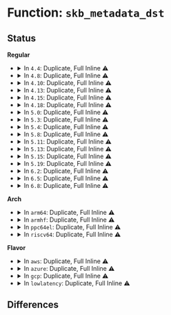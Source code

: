# Function: <code>skb_metadata_dst</code>

## Status
<b>Regular</b>
<ul>
<li>
<details>
<summary>In <code>4.4</code>: Duplicate, Full Inline ⚠️</summary>

**Collision:** Static Duplication

**Inline:** Full

**Transformation:** False

**Instances:**

```
In net/core/dev.c (ffffffff817141d2)
Location: include/net/dst_metadata.h:15
Inline: True
Inline callers:
  - net/core/dev.c:dev_fill_metadata_dst
```
```
In net/core/filter.c (ffffffff81731b06)
Location: include/net/dst_metadata.h:15
Inline: True
Inline callers:
  - net/core/filter.c:bpf_skb_get_tunnel_key
```
```
In net/ipv4/route.c (ffffffff8175549a)
Location: include/net/dst_metadata.h:15
Inline: True
```
```
In net/ipv4/arp.c (ffffffff8178cdbe)
Location: include/net/dst_metadata.h:15
Inline: True
Inline callers:
  - net/ipv4/arp.c:arp_process
```
```
In net/ipv6/route.c (ffffffff817d70a2)
Location: include/net/dst_metadata.h:15
Inline: True
Inline callers:
  - net/ipv6/route.c:ip6_route_input
```
</details>
</li>
<li>
<details>
<summary>In <code>4.8</code>: Duplicate, Full Inline ⚠️</summary>

**Collision:** Static Duplication

**Inline:** Full

**Transformation:** False

**Instances:**

```
In net/core/dev.c (ffffffff8177bfe2)
Location: include/net/dst_metadata.h:15
Inline: True
Inline callers:
  - net/core/dev.c:dev_fill_metadata_dst
```
```
In net/core/filter.c (ffffffff8179baac)
Location: include/net/dst_metadata.h:15
Inline: True
Inline callers:
  - net/core/filter.c:bpf_skb_set_tunnel_opt
  - net/core/filter.c:bpf_skb_get_tunnel_opt
  - net/core/filter.c:bpf_skb_get_tunnel_key
```
```
In net/ipv4/route.c (ffffffff817c1629)
Location: include/net/dst_metadata.h:15
Inline: True
```
```
In net/ipv4/arp.c (ffffffff817fa3e1)
Location: include/net/dst_metadata.h:15
Inline: True
Inline callers:
  - net/ipv4/arp.c:arp_process
```
```
In net/ipv6/route.c (ffffffff818457b2)
Location: include/net/dst_metadata.h:15
Inline: True
Inline callers:
  - net/ipv6/route.c:ip6_route_input
```
</details>
</li>
<li>
<details>
<summary>In <code>4.10</code>: Duplicate, Full Inline ⚠️</summary>

**Collision:** Static Duplication

**Inline:** Full

**Transformation:** False

**Instances:**

```
In net/core/dev.c (ffffffff817a9772)
Location: include/net/dst_metadata.h:15
Inline: True
Inline callers:
  - net/core/dev.c:dev_fill_metadata_dst
```
```
In net/core/filter.c (ffffffff817cbf1c)
Location: include/net/dst_metadata.h:15
Inline: True
Inline callers:
  - net/core/filter.c:bpf_skb_set_tunnel_opt
  - net/core/filter.c:bpf_skb_get_tunnel_opt
  - net/core/filter.c:bpf_skb_get_tunnel_key
```
```
In net/ipv4/route.c (ffffffff817f1b36)
Location: include/net/dst_metadata.h:15
Inline: True
Inline callers:
  - net/ipv4/route.c:ip_route_input_noref
```
```
In net/ipv4/arp.c (ffffffff8182b2b1)
Location: include/net/dst_metadata.h:15
Inline: True
Inline callers:
  - net/ipv4/arp.c:arp_process
```
```
In net/ipv6/route.c (ffffffff8187751b)
Location: include/net/dst_metadata.h:15
Inline: True
Inline callers:
  - net/ipv6/route.c:ip6_route_input
```
</details>
</li>
<li>
<details>
<summary>In <code>4.13</code>: Duplicate, Full Inline ⚠️</summary>

**Collision:** Static Duplication

**Inline:** Full

**Transformation:** False

**Instances:**

```
In net/core/dev.c (ffffffff817c7d60)
Location: include/net/dst_metadata.h:27
Inline: True
Inline callers:
  - net/core/dev.c:dev_fill_metadata_dst
```
```
In net/core/filter.c (ffffffff817eb81e)
Location: include/net/dst_metadata.h:27
Inline: True
Inline callers:
  - net/core/filter.c:bpf_skb_set_tunnel_opt
  - net/core/filter.c:bpf_skb_get_tunnel_opt
  - net/core/filter.c:bpf_skb_get_tunnel_key
```
```
In net/ipv4/route.c (ffffffff818116f3)
Location: include/net/dst_metadata.h:27
Inline: True
```
```
In net/ipv4/arp.c (ffffffff8184c551)
Location: include/net/dst_metadata.h:27
Inline: True
Inline callers:
  - net/ipv4/arp.c:arp_process
```
```
In net/ipv6/route.c (ffffffff8189c833)
Location: include/net/dst_metadata.h:27
Inline: True
Inline callers:
  - net/ipv6/route.c:ip6_route_input
```
</details>
</li>
<li>
<details>
<summary>In <code>4.15</code>: Duplicate, Full Inline ⚠️</summary>

**Collision:** Static Duplication

**Inline:** Full

**Transformation:** False

**Instances:**

```
In net/core/flow_dissector.c (ffffffff8183e43f)
Location: include/net/dst_metadata.h:28
Inline: True
Inline callers:
  - net/core/flow_dissector.c:__skb_flow_dissect
```
```
In net/core/dev.c (ffffffff818418f0)
Location: include/net/dst_metadata.h:28
Inline: True
Inline callers:
  - net/core/dev.c:dev_fill_metadata_dst
```
```
In net/core/filter.c (ffffffff818664de)
Location: include/net/dst_metadata.h:28
Inline: True
Inline callers:
  - net/core/filter.c:bpf_skb_set_tunnel_opt
  - net/core/filter.c:bpf_skb_get_tunnel_opt
  - net/core/filter.c:bpf_skb_get_tunnel_key
```
```
In net/ipv4/route.c (ffffffff81890ca4)
Location: include/net/dst_metadata.h:28
Inline: True
```
```
In net/ipv4/arp.c (ffffffff818cc207)
Location: include/net/dst_metadata.h:28
Inline: True
Inline callers:
  - net/ipv4/arp.c:arp_process
```
```
In net/ipv6/route.c (ffffffff8191f3ec)
Location: include/net/dst_metadata.h:28
Inline: True
Inline callers:
  - net/ipv6/route.c:ip6_route_input
```
</details>
</li>
<li>
<details>
<summary>In <code>4.18</code>: Duplicate, Full Inline ⚠️</summary>

**Collision:** Static Duplication

**Inline:** Full

**Transformation:** False

**Instances:**

```
In net/core/flow_dissector.c (ffffffff818885a7)
Location: include/net/dst_metadata.h:28
Inline: True
Inline callers:
  - net/core/flow_dissector.c:skb_flow_dissect_tunnel_info
```
```
In net/core/dev.c (ffffffff8188bd83)
Location: include/net/dst_metadata.h:28
Inline: True
Inline callers:
  - net/core/dev.c:dev_fill_metadata_dst
```
```
In net/core/filter.c (ffffffff818b5005)
Location: include/net/dst_metadata.h:28
Inline: True
Inline callers:
  - net/core/filter.c:bpf_skb_set_tunnel_opt
  - net/core/filter.c:bpf_skb_get_tunnel_opt
  - net/core/filter.c:bpf_skb_get_tunnel_key
```
```
In net/ipv4/route.c (ffffffff818e4aa5)
Location: include/net/dst_metadata.h:28
Inline: True
Inline callers:
  - net/ipv4/route.c:ip_route_input_slow
```
```
In net/ipv4/arp.c (ffffffff8192275c)
Location: include/net/dst_metadata.h:28
Inline: True
Inline callers:
  - net/ipv4/arp.c:arp_process
```
```
In net/ipv6/route.c (ffffffff819774c9)
Location: include/net/dst_metadata.h:28
Inline: True
Inline callers:
  - net/ipv6/route.c:ip6_route_input
```
</details>
</li>
<li>
<details>
<summary>In <code>5.0</code>: Duplicate, Full Inline ⚠️</summary>

**Collision:** Static Duplication

**Inline:** Full

**Transformation:** False

**Instances:**

```
In net/core/flow_dissector.c (ffffffff818a90f7)
Location: include/net/dst_metadata.h:28
Inline: True
Inline callers:
  - net/core/flow_dissector.c:skb_flow_dissect_tunnel_info
```
```
In net/core/dev.c (ffffffff818acf63)
Location: include/net/dst_metadata.h:28
Inline: True
Inline callers:
  - net/core/dev.c:dev_fill_metadata_dst
```
```
In net/core/filter.c (ffffffff818dabe5)
Location: include/net/dst_metadata.h:28
Inline: True
Inline callers:
  - net/core/filter.c:bpf_skb_set_tunnel_opt
  - net/core/filter.c:bpf_skb_get_tunnel_opt
  - net/core/filter.c:bpf_skb_get_tunnel_key
```
```
In net/ipv4/route.c (ffffffff81911995)
Location: include/net/dst_metadata.h:28
Inline: True
Inline callers:
  - net/ipv4/route.c:ip_route_input_slow
```
```
In net/ipv4/arp.c (ffffffff8195156e)
Location: include/net/dst_metadata.h:28
Inline: True
Inline callers:
  - net/ipv4/arp.c:arp_process
```
```
In net/ipv6/route.c (ffffffff819ad0f3)
Location: include/net/dst_metadata.h:28
Inline: True
Inline callers:
  - net/ipv6/route.c:ip6_route_input
```
</details>
</li>
<li>
<details>
<summary>In <code>5.3</code>: Duplicate, Full Inline ⚠️</summary>

**Collision:** Static Duplication

**Inline:** Full

**Transformation:** False

**Instances:**

```
In net/core/flow_dissector.c (ffffffff818f4857)
Location: include/net/dst_metadata.h:28
Inline: True
Inline callers:
  - net/core/flow_dissector.c:skb_flow_dissect_tunnel_info
```
```
In net/core/dev.c (ffffffff818f8802)
Location: include/net/dst_metadata.h:28
Inline: True
Inline callers:
  - net/core/dev.c:dev_fill_metadata_dst
```
```
In net/core/filter.c (ffffffff81927655)
Location: include/net/dst_metadata.h:28
Inline: True
Inline callers:
  - net/core/filter.c:bpf_skb_set_tunnel_opt
  - net/core/filter.c:bpf_skb_get_tunnel_opt
  - net/core/filter.c:bpf_skb_get_tunnel_key
```
```
In net/ipv4/route.c (ffffffff81974108)
Location: include/net/dst_metadata.h:28
Inline: True
Inline callers:
  - net/ipv4/route.c:ip_route_input_slow
```
```
In net/ipv4/arp.c (ffffffff819b5e26)
Location: include/net/dst_metadata.h:28
Inline: True
Inline callers:
  - net/ipv4/arp.c:arp_process
```
```
In net/ipv6/route.c (ffffffff81a1a259)
Location: include/net/dst_metadata.h:28
Inline: True
Inline callers:
  - net/ipv6/route.c:ip6_route_input
```
</details>
</li>
<li>
<details>
<summary>In <code>5.4</code>: Duplicate, Full Inline ⚠️</summary>

**Collision:** Static Duplication

**Inline:** Full

**Transformation:** False

**Instances:**

```
In net/core/flow_dissector.c (ffffffff81926807)
Location: include/net/dst_metadata.h:28
Inline: True
Inline callers:
  - net/core/flow_dissector.c:skb_flow_dissect_tunnel_info
```
```
In net/core/dev.c (ffffffff8192a9a2)
Location: include/net/dst_metadata.h:28
Inline: True
Inline callers:
  - net/core/dev.c:dev_fill_metadata_dst
```
```
In net/core/filter.c (ffffffff81959d15)
Location: include/net/dst_metadata.h:28
Inline: True
Inline callers:
  - net/core/filter.c:bpf_skb_set_tunnel_opt
  - net/core/filter.c:bpf_skb_get_tunnel_opt
  - net/core/filter.c:bpf_skb_get_tunnel_key
```
```
In net/ipv4/route.c (ffffffff819aab28)
Location: include/net/dst_metadata.h:28
Inline: True
Inline callers:
  - net/ipv4/route.c:ip_route_input_slow
```
```
In net/ipv4/arp.c (ffffffff819ecb46)
Location: include/net/dst_metadata.h:28
Inline: True
Inline callers:
  - net/ipv4/arp.c:arp_process
```
```
In net/ipv6/route.c (ffffffff81a50ec9)
Location: include/net/dst_metadata.h:28
Inline: True
Inline callers:
  - net/ipv6/route.c:ip6_route_input
```
</details>
</li>
<li>
<details>
<summary>In <code>5.8</code>: Duplicate, Full Inline ⚠️</summary>

**Collision:** Static Duplication

**Inline:** Full

**Transformation:** False

**Instances:**

```
In net/core/flow_dissector.c (ffffffff819fac24)
Location: include/net/dst_metadata.h:28
Inline: True
Inline callers:
  - net/core/flow_dissector.c:skb_flow_dissect_tunnel_info
```
```
In net/core/dev.c (ffffffff819fe6d2)
Location: include/net/dst_metadata.h:28
Inline: True
Inline callers:
  - net/core/dev.c:dev_fill_metadata_dst
```
```
In net/core/filter.c (ffffffff81a2d4e5)
Location: include/net/dst_metadata.h:28
Inline: True
Inline callers:
  - net/core/filter.c:bpf_skb_set_tunnel_opt
  - net/core/filter.c:bpf_skb_get_tunnel_opt
  - net/core/filter.c:bpf_skb_get_tunnel_key
```
```
In net/ipv4/route.c (ffffffff81a94e54)
Location: include/net/dst_metadata.h:28
Inline: True
Inline callers:
  - net/ipv4/route.c:ip_route_input_slow
```
```
In net/ipv4/arp.c (ffffffff81adab16)
Location: include/net/dst_metadata.h:28
Inline: True
Inline callers:
  - net/ipv4/arp.c:arp_process
```
```
In net/ipv6/route.c (ffffffff81b48549)
Location: include/net/dst_metadata.h:28
Inline: True
Inline callers:
  - net/ipv6/route.c:ip6_route_input
```
</details>
</li>
<li>
<details>
<summary>In <code>5.11</code>: Duplicate, Full Inline ⚠️</summary>

**Collision:** Static Duplication

**Inline:** Full

**Transformation:** False

**Instances:**

```
In net/core/flow_dissector.c (ffffffff819fa834)
Location: include/net/dst_metadata.h:28
Inline: True
Inline callers:
  - net/core/flow_dissector.c:skb_flow_dissect_tunnel_info
```
```
In net/core/dev.c (ffffffff819fe2d2)
Location: include/net/dst_metadata.h:28
Inline: True
Inline callers:
  - net/core/dev.c:dev_fill_metadata_dst
```
```
In net/core/filter.c (ffffffff81a2ed85)
Location: include/net/dst_metadata.h:28
Inline: True
Inline callers:
  - net/core/filter.c:bpf_skb_set_tunnel_opt
  - net/core/filter.c:bpf_skb_get_tunnel_opt
  - net/core/filter.c:bpf_skb_get_tunnel_key
```
```
In net/ipv4/route.c (ffffffff81a9ee54)
Location: include/net/dst_metadata.h:28
Inline: True
Inline callers:
  - net/ipv4/route.c:ip_route_input_slow
```
```
In net/ipv4/arp.c (ffffffff81ae75b6)
Location: include/net/dst_metadata.h:28
Inline: True
Inline callers:
  - net/ipv4/arp.c:arp_process
```
```
In net/ipv6/route.c (ffffffff81b57129)
Location: include/net/dst_metadata.h:28
Inline: True
Inline callers:
  - net/ipv6/route.c:ip6_route_input
```
</details>
</li>
<li>
<details>
<summary>In <code>5.13</code>: Duplicate, Full Inline ⚠️</summary>

**Collision:** Static Duplication

**Inline:** Full

**Transformation:** False

**Instances:**

```
In net/core/flow_dissector.c (ffffffff819e0a24)
Location: include/net/dst_metadata.h:28
Inline: True
Inline callers:
  - net/core/flow_dissector.c:skb_flow_dissect_tunnel_info
```
```
In net/core/dev.c (ffffffff819e4b42)
Location: include/net/dst_metadata.h:28
Inline: True
Inline callers:
  - net/core/dev.c:dev_fill_metadata_dst
```
```
In net/core/filter.c (ffffffff81a16db5)
Location: include/net/dst_metadata.h:28
Inline: True
Inline callers:
  - net/core/filter.c:bpf_skb_set_tunnel_opt
  - net/core/filter.c:bpf_skb_get_tunnel_opt
  - net/core/filter.c:bpf_skb_get_tunnel_key
```
```
In net/ipv4/route.c (ffffffff81a89dbb)
Location: include/net/dst_metadata.h:28
Inline: True
Inline callers:
  - net/ipv4/route.c:ip_route_input_slow
```
```
In net/ipv4/arp.c (ffffffff81ad2876)
Location: include/net/dst_metadata.h:28
Inline: True
Inline callers:
  - net/ipv4/arp.c:arp_process
```
```
In net/ipv6/route.c (ffffffff81b44d19)
Location: include/net/dst_metadata.h:28
Inline: True
Inline callers:
  - net/ipv6/route.c:ip6_route_input
```
</details>
</li>
<li>
<details>
<summary>In <code>5.15</code>: Duplicate, Full Inline ⚠️</summary>

**Collision:** Static Duplication

**Inline:** Full

**Transformation:** False

**Instances:**

```
In net/core/flow_dissector.c (ffffffff81a90da4)
Location: include/net/dst_metadata.h:28
Inline: True
Inline callers:
  - net/core/flow_dissector.c:skb_flow_dissect_tunnel_info
```
```
In net/core/dev.c (ffffffff81a95530)
Location: include/net/dst_metadata.h:28
Inline: True
Inline callers:
  - net/core/dev.c:dev_fill_metadata_dst
```
```
In net/core/filter.c (ffffffff81ac8245)
Location: include/net/dst_metadata.h:28
Inline: True
Inline callers:
  - net/core/filter.c:bpf_skb_set_tunnel_opt
  - net/core/filter.c:bpf_skb_get_tunnel_opt
  - net/core/filter.c:bpf_skb_get_tunnel_key
```
```
In net/ipv4/route.c (ffffffff81b44c4b)
Location: include/net/dst_metadata.h:28
Inline: True
Inline callers:
  - net/ipv4/route.c:ip_route_input_slow
```
```
In net/ipv4/arp.c (ffffffff81b914c6)
Location: include/net/dst_metadata.h:28
Inline: True
Inline callers:
  - net/ipv4/arp.c:arp_process
```
```
In net/ipv6/route.c (ffffffff81c0be29)
Location: include/net/dst_metadata.h:28
Inline: True
Inline callers:
  - net/ipv6/route.c:ip6_route_input
```
</details>
</li>
<li>
<details>
<summary>In <code>5.19</code>: Duplicate, Full Inline ⚠️</summary>

**Collision:** Static Duplication

**Inline:** Full

**Transformation:** False

**Instances:**

```
In net/core/flow_dissector.c (ffffffff81c06e3b)
Location: include/net/dst_metadata.h:28
Inline: True
Inline callers:
  - net/core/flow_dissector.c:skb_flow_dissect_tunnel_info
```
```
In net/core/dev.c (ffffffff81c0bc92)
Location: include/net/dst_metadata.h:28
Inline: True
Inline callers:
  - net/core/dev.c:dev_fill_metadata_dst
```
```
In net/core/filter.c (ffffffff81c4586e)
Location: include/net/dst_metadata.h:28
Inline: True
Inline callers:
  - net/core/filter.c:bpf_skb_set_tunnel_opt
  - net/core/filter.c:bpf_skb_get_tunnel_opt
  - net/core/filter.c:bpf_skb_get_tunnel_key
```
```
In net/ipv4/route.c (ffffffff81cd1969)
Location: include/net/dst_metadata.h:28
Inline: True
Inline callers:
  - net/ipv4/route.c:ip_route_input_slow
```
```
In net/ipv4/arp.c (ffffffff81d22822)
Location: include/net/dst_metadata.h:28
Inline: True
Inline callers:
  - net/ipv4/arp.c:arp_process
```
```
In net/ipv6/route.c (ffffffff81da6cc4)
Location: include/net/dst_metadata.h:28
Inline: True
Inline callers:
  - net/ipv6/route.c:ip6_route_input
```
</details>
</li>
<li>
<details>
<summary>In <code>6.2</code>: Duplicate, Full Inline ⚠️</summary>

**Collision:** Static Duplication

**Inline:** Full

**Transformation:** False

**Instances:**

```
In net/core/flow_dissector.c (ffffffff81db76b2)
Location: include/net/dst_metadata.h:43
Inline: True
Inline callers:
  - net/core/flow_dissector.c:__skb_flow_dissect
  - net/core/flow_dissector.c:skb_flow_dissect_tunnel_info
```
```
In net/core/dev.c (ffffffff81dbd6c0)
Location: include/net/dst_metadata.h:43
Inline: True
Inline callers:
  - net/core/dev.c:tun_dst_unclone
```
```
In net/core/filter.c (ffffffff81df9a1e)
Location: include/net/dst_metadata.h:43
Inline: True
Inline callers:
  - net/core/filter.c:bpf_skb_set_tunnel_opt
  - net/core/filter.c:bpf_skb_get_tunnel_opt
  - net/core/filter.c:bpf_skb_get_tunnel_key
```
```
In net/ipv4/route.c (ffffffff81e91ea9)
Location: include/net/dst_metadata.h:43
Inline: True
Inline callers:
  - net/ipv4/route.c:ip_route_input_slow
```
```
In net/ipv4/arp.c (ffffffff81ee9d7e)
Location: include/net/dst_metadata.h:43
Inline: True
Inline callers:
  - net/ipv4/arp.c:arp_process
```
```
In net/ipv6/route.c (ffffffff81f76294)
Location: include/net/dst_metadata.h:43
Inline: True
Inline callers:
  - net/ipv6/route.c:ip6_route_input
```
</details>
</li>
<li>
<details>
<summary>In <code>6.5</code>: Duplicate, Full Inline ⚠️</summary>

**Collision:** Static Duplication

**Inline:** Full

**Transformation:** False

**Instances:**

```
In net/core/flow_dissector.c (ffffffff81e27fee)
Location: include/net/dst_metadata.h:43
Inline: True
Inline callers:
  - net/core/flow_dissector.c:__skb_flow_dissect
  - net/core/flow_dissector.c:skb_flow_dissect_tunnel_info
```
```
In net/core/dev.c (ffffffff81e2df00)
Location: include/net/dst_metadata.h:43
Inline: True
Inline callers:
  - net/core/dev.c:tun_dst_unclone
```
```
In net/core/filter.c (ffffffff81e6b8fa)
Location: include/net/dst_metadata.h:43
Inline: True
Inline callers:
  - net/core/filter.c:bpf_skb_set_tunnel_opt
  - net/core/filter.c:bpf_skb_get_tunnel_opt
  - net/core/filter.c:bpf_skb_get_tunnel_key
```
```
In net/ipv4/route.c (ffffffff81ef0629)
Location: include/net/dst_metadata.h:43
Inline: True
Inline callers:
  - net/ipv4/route.c:ip_route_input_slow
```
```
In net/ipv4/arp.c (ffffffff81f496e2)
Location: include/net/dst_metadata.h:43
Inline: True
Inline callers:
  - net/ipv4/arp.c:arp_process
```
```
In net/ipv6/route.c (ffffffff81fd6324)
Location: include/net/dst_metadata.h:43
Inline: True
Inline callers:
  - net/ipv6/route.c:ip6_route_input
```
</details>
</li>
<li>
<details>
<summary>In <code>6.8</code>: Duplicate, Full Inline ⚠️</summary>

**Collision:** Static Duplication

**Inline:** Full

**Transformation:** False

**Instances:**

```
In net/core/flow_dissector.c (ffffffff81ee6071)
Location: include/net/dst_metadata.h:43
Inline: True
Inline callers:
  - net/core/flow_dissector.c:__skb_flow_dissect
  - net/core/flow_dissector.c:skb_flow_dissect_tunnel_info
```
```
In net/core/dev.c (ffffffff81eec2e0)
Location: include/net/dst_metadata.h:43
Inline: True
Inline callers:
  - net/core/dev.c:tun_dst_unclone
```
```
In net/core/filter.c (ffffffff81f2aa4a)
Location: include/net/dst_metadata.h:43
Inline: True
Inline callers:
  - net/core/filter.c:bpf_skb_set_tunnel_opt
  - net/core/filter.c:bpf_skb_get_tunnel_opt
  - net/core/filter.c:bpf_skb_get_tunnel_key
```
```
In net/ipv4/route.c (ffffffff81fb4779)
Location: include/net/dst_metadata.h:43
Inline: True
Inline callers:
  - net/ipv4/route.c:ip_route_input_slow
```
```
In net/ipv4/arp.c (ffffffff8200f836)
Location: include/net/dst_metadata.h:43
Inline: True
Inline callers:
  - net/ipv4/arp.c:arp_process
```
```
In net/ipv6/route.c (ffffffff820a3cb1)
Location: include/net/dst_metadata.h:43
Inline: True
Inline callers:
  - net/ipv6/route.c:ip6_route_input
```
</details>
</li>
</ul>
<b>Arch</b>
<ul>
<li>
<details>
<summary>In <code>arm64</code>: Duplicate, Full Inline ⚠️</summary>

**Collision:** Static Duplication

**Inline:** Full

**Transformation:** False

**Instances:**

```
In net/core/flow_dissector.c (ffff800010bc2b7c)
Location: include/net/dst_metadata.h:28
Inline: True
Inline callers:
  - net/core/flow_dissector.c:skb_flow_dissect_tunnel_info
```
```
In net/core/dev.c (ffff800010bcdf38)
Location: include/net/dst_metadata.h:28
Inline: True
Inline callers:
  - net/core/dev.c:dev_fill_metadata_dst
```
```
In net/core/filter.c (ffff800010bff9f4)
Location: include/net/dst_metadata.h:28
Inline: True
Inline callers:
  - net/core/filter.c:bpf_skb_set_tunnel_opt
  - net/core/filter.c:bpf_skb_get_tunnel_opt
  - net/core/filter.c:bpf_skb_get_tunnel_key
```
```
In net/ipv4/route.c (ffff800010c5aeb4)
Location: include/net/dst_metadata.h:28
Inline: True
Inline callers:
  - net/ipv4/route.c:ip_route_input_slow
```
```
In net/ipv4/arp.c (ffff800010ca2640)
Location: include/net/dst_metadata.h:28
Inline: True
Inline callers:
  - net/ipv4/arp.c:arp_process
```
```
In net/ipv6/route.c (ffff800010d14e5c)
Location: include/net/dst_metadata.h:28
Inline: True
Inline callers:
  - net/ipv6/route.c:ip6_route_input
```
</details>
</li>
<li>
<details>
<summary>In <code>armhf</code>: Duplicate, Full Inline ⚠️</summary>

**Collision:** Static Duplication

**Inline:** Full

**Transformation:** False

**Instances:**

```
In net/core/flow_dissector.c (c0cddeb0)
Location: include/net/dst_metadata.h:28
Inline: True
Inline callers:
  - net/core/flow_dissector.c:skb_flow_dissect_tunnel_info
```
```
In net/core/dev.c (c0ce79f8)
Location: include/net/dst_metadata.h:28
Inline: True
Inline callers:
  - net/core/dev.c:dev_fill_metadata_dst
```
```
In net/core/filter.c (c0d15c30)
Location: include/net/dst_metadata.h:28
Inline: True
Inline callers:
  - net/core/filter.c:bpf_skb_set_tunnel_opt
  - net/core/filter.c:bpf_skb_get_tunnel_opt
  - net/core/filter.c:bpf_skb_get_tunnel_key
```
```
In net/ipv4/route.c (c0d6a394)
Location: include/net/dst_metadata.h:28
Inline: True
Inline callers:
  - net/ipv4/route.c:ip_route_input_slow
```
```
In net/ipv4/arp.c (c0daf450)
Location: include/net/dst_metadata.h:28
Inline: True
Inline callers:
  - net/ipv4/arp.c:arp_process
```
```
In net/ipv6/route.c (c0e1aab4)
Location: include/net/dst_metadata.h:28
Inline: True
Inline callers:
  - net/ipv6/route.c:ip6_route_input
```
</details>
</li>
<li>
<details>
<summary>In <code>ppc64el</code>: Duplicate, Full Inline ⚠️</summary>

**Collision:** Static Duplication

**Inline:** Full

**Transformation:** False

**Instances:**

```
In net/core/flow_dissector.c (c000000000c9cb58)
Location: include/net/dst_metadata.h:28
Inline: True
Inline callers:
  - net/core/flow_dissector.c:skb_flow_dissect_tunnel_info
```
```
In net/core/dev.c (c000000000ca2564)
Location: include/net/dst_metadata.h:28
Inline: True
Inline callers:
  - net/core/dev.c:dev_fill_metadata_dst
```
```
In net/core/filter.c (c000000000ce3eac)
Location: include/net/dst_metadata.h:28
Inline: True
Inline callers:
  - net/core/filter.c:bpf_skb_set_tunnel_opt
  - net/core/filter.c:bpf_skb_get_tunnel_opt
  - net/core/filter.c:bpf_skb_get_tunnel_key
```
```
In net/ipv4/route.c (c000000000d5cbdc)
Location: include/net/dst_metadata.h:28
Inline: True
Inline callers:
  - net/ipv4/route.c:ip_route_input_slow
```
```
In net/ipv4/arp.c (c000000000db5c70)
Location: include/net/dst_metadata.h:28
Inline: True
Inline callers:
  - net/ipv4/arp.c:arp_process
```
```
In net/ipv6/route.c (c000000000e41cc4)
Location: include/net/dst_metadata.h:28
Inline: True
Inline callers:
  - net/ipv6/route.c:ip6_route_input
```
</details>
</li>
<li>
<details>
<summary>In <code>riscv64</code>: Duplicate, Full Inline ⚠️</summary>

**Collision:** Static Duplication

**Inline:** Full

**Transformation:** False

**Instances:**

```
In net/core/flow_dissector.c (ffffffe00074f8a4)
Location: include/net/dst_metadata.h:28
Inline: True
Inline callers:
  - net/core/flow_dissector.c:skb_flow_dissect_tunnel_info
```
```
In net/core/dev.c (ffffffe00075384c)
Location: include/net/dst_metadata.h:28
Inline: True
Inline callers:
  - net/core/dev.c:dev_fill_metadata_dst
```
```
In net/core/filter.c (ffffffe00077df9a)
Location: include/net/dst_metadata.h:28
Inline: True
Inline callers:
  - net/core/filter.c:bpf_skb_set_tunnel_opt
  - net/core/filter.c:bpf_skb_get_tunnel_opt
  - net/core/filter.c:bpf_skb_get_tunnel_key
```
```
In net/ipv4/route.c (ffffffe0007c4274)
Location: include/net/dst_metadata.h:28
Inline: True
Inline callers:
  - net/ipv4/route.c:ip_route_input_slow
```
```
In net/ipv4/arp.c (ffffffe0007fe58e)
Location: include/net/dst_metadata.h:28
Inline: True
Inline callers:
  - net/ipv4/arp.c:arp_process
```
```
In net/ipv6/route.c (ffffffe00085a5ae)
Location: include/net/dst_metadata.h:28
Inline: True
Inline callers:
  - net/ipv6/route.c:ip6_route_input
```
</details>
</li>
</ul>
<b>Flavor</b>
<ul>
<li>
<details>
<summary>In <code>aws</code>: Duplicate, Full Inline ⚠️</summary>

**Collision:** Static Duplication

**Inline:** Full

**Transformation:** False

**Instances:**

```
In net/core/flow_dissector.c (ffffffff818c6807)
Location: include/net/dst_metadata.h:28
Inline: True
Inline callers:
  - net/core/flow_dissector.c:skb_flow_dissect_tunnel_info
```
```
In net/core/dev.c (ffffffff818ca9a2)
Location: include/net/dst_metadata.h:28
Inline: True
Inline callers:
  - net/core/dev.c:dev_fill_metadata_dst
```
```
In net/core/filter.c (ffffffff818f9ce5)
Location: include/net/dst_metadata.h:28
Inline: True
Inline callers:
  - net/core/filter.c:bpf_skb_set_tunnel_opt
  - net/core/filter.c:bpf_skb_get_tunnel_opt
  - net/core/filter.c:bpf_skb_get_tunnel_key
```
```
In net/ipv4/route.c (ffffffff8194a998)
Location: include/net/dst_metadata.h:28
Inline: True
Inline callers:
  - net/ipv4/route.c:ip_route_input_slow
```
```
In net/ipv4/arp.c (ffffffff8198c92e)
Location: include/net/dst_metadata.h:28
Inline: True
Inline callers:
  - net/ipv4/arp.c:arp_process
```
```
In net/ipv6/route.c (ffffffff819f0559)
Location: include/net/dst_metadata.h:28
Inline: True
Inline callers:
  - net/ipv6/route.c:ip6_route_input
```
</details>
</li>
<li>
<details>
<summary>In <code>azure</code>: Duplicate, Full Inline ⚠️</summary>

**Collision:** Static Duplication

**Inline:** Full

**Transformation:** False

**Instances:**

```
In drivers/net/vxlan.c (ffffffff81770395)
Location: include/net/dst_metadata.h:28
Inline: True
Inline callers:
  - drivers/net/vxlan.c:vxlan_fill_metadata_dst
  - drivers/net/vxlan.c:vxlan_xmit
  - drivers/net/vxlan.c:vxlan_xmit_one
```
```
In net/core/flow_dissector.c (ffffffff81880747)
Location: include/net/dst_metadata.h:28
Inline: True
Inline callers:
  - net/core/flow_dissector.c:skb_flow_dissect_tunnel_info
```
```
In net/core/dev.c (ffffffff818848e2)
Location: include/net/dst_metadata.h:28
Inline: True
Inline callers:
  - net/core/dev.c:dev_fill_metadata_dst
```
```
In net/core/filter.c (ffffffff818b3b15)
Location: include/net/dst_metadata.h:28
Inline: True
Inline callers:
  - net/core/filter.c:bpf_skb_set_tunnel_opt
  - net/core/filter.c:bpf_skb_get_tunnel_opt
  - net/core/filter.c:bpf_skb_get_tunnel_key
```
```
In net/ipv4/route.c (ffffffff81904488)
Location: include/net/dst_metadata.h:28
Inline: True
Inline callers:
  - net/ipv4/route.c:ip_route_input_slow
```
```
In net/ipv4/arp.c (ffffffff819463ee)
Location: include/net/dst_metadata.h:28
Inline: True
Inline callers:
  - net/ipv4/arp.c:arp_process
```
```
In net/ipv4/ip_tunnel.c (ffffffff81967365)
Location: include/net/dst_metadata.h:28
Inline: True
Inline callers:
  - net/ipv4/ip_tunnel.c:ip_tunnel_xmit
  - net/ipv4/ip_tunnel.c:ip_md_tunnel_xmit
```
```
In net/ipv6/route.c (ffffffff819ad319)
Location: include/net/dst_metadata.h:28
Inline: True
Inline callers:
  - net/ipv6/route.c:ip6_route_input
```
</details>
</li>
<li>
<details>
<summary>In <code>gcp</code>: Duplicate, Full Inline ⚠️</summary>

**Collision:** Static Duplication

**Inline:** Full

**Transformation:** False

**Instances:**

```
In net/core/flow_dissector.c (ffffffff81917807)
Location: include/net/dst_metadata.h:28
Inline: True
Inline callers:
  - net/core/flow_dissector.c:skb_flow_dissect_tunnel_info
```
```
In net/core/dev.c (ffffffff8191b9a2)
Location: include/net/dst_metadata.h:28
Inline: True
Inline callers:
  - net/core/dev.c:dev_fill_metadata_dst
```
```
In net/core/filter.c (ffffffff8194ad15)
Location: include/net/dst_metadata.h:28
Inline: True
Inline callers:
  - net/core/filter.c:bpf_skb_set_tunnel_opt
  - net/core/filter.c:bpf_skb_get_tunnel_opt
  - net/core/filter.c:bpf_skb_get_tunnel_key
```
```
In net/ipv4/route.c (ffffffff819b5168)
Location: include/net/dst_metadata.h:28
Inline: True
Inline callers:
  - net/ipv4/route.c:ip_route_input_slow
```
```
In net/ipv4/arp.c (ffffffff819f7186)
Location: include/net/dst_metadata.h:28
Inline: True
Inline callers:
  - net/ipv4/arp.c:arp_process
```
```
In net/ipv6/route.c (ffffffff81a5afd9)
Location: include/net/dst_metadata.h:28
Inline: True
Inline callers:
  - net/ipv6/route.c:ip6_route_input
```
</details>
</li>
<li>
<details>
<summary>In <code>lowlatency</code>: Duplicate, Full Inline ⚠️</summary>

**Collision:** Static Duplication

**Inline:** Full

**Transformation:** False

**Instances:**

```
In net/core/flow_dissector.c (ffffffff81938a17)
Location: include/net/dst_metadata.h:28
Inline: True
Inline callers:
  - net/core/flow_dissector.c:skb_flow_dissect_tunnel_info
```
```
In net/core/dev.c (ffffffff8193ccf2)
Location: include/net/dst_metadata.h:28
Inline: True
Inline callers:
  - net/core/dev.c:dev_fill_metadata_dst
```
```
In net/core/filter.c (ffffffff8196c625)
Location: include/net/dst_metadata.h:28
Inline: True
Inline callers:
  - net/core/filter.c:bpf_skb_set_tunnel_opt
  - net/core/filter.c:bpf_skb_get_tunnel_opt
  - net/core/filter.c:bpf_skb_get_tunnel_key
```
```
In net/ipv4/route.c (ffffffff819be8ab)
Location: include/net/dst_metadata.h:28
Inline: True
Inline callers:
  - net/ipv4/route.c:ip_route_input_slow
```
```
In net/ipv4/arp.c (ffffffff81a013a6)
Location: include/net/dst_metadata.h:28
Inline: True
Inline callers:
  - net/ipv4/arp.c:arp_process
```
```
In net/ipv6/route.c (ffffffff81a672b9)
Location: include/net/dst_metadata.h:28
Inline: True
Inline callers:
  - net/ipv6/route.c:ip6_route_input
```
</details>
</li>
</ul>

## Differences
